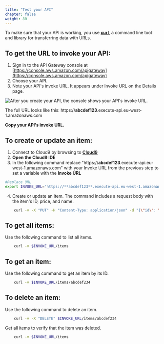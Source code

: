 ```yaml
---
title: "Test your API"
chapter: false
weight: 80
---
```


To make sure that your API is working, you use [**curl**](https://curl.se/), a command line tool and library for transferring data with URLs.

## To get the URL to invoke your API:
1. Sign in to the API Gateway console at [https://console.aws.amazon.com/apigateway](https://console.aws.amazon.com/apigateway)
2. Choose your API.
3. Note your API's invoke URL. It appears under Invoke URL on the Details page. 

![After you create your API, the console shows your API's invoke URL.](/images/ddb-invoke-url.png)

The full URL looks like this: https://**abcdef123**.execute-api.eu-west-1.amazonaws.com

**Copy your API's invoke URL.**

## To create or update an item:

1. Connect to Cloud9 by browsing to [**Cloud9**](https://console.aws.amazon.com/cloud9)
2. **Open the Cloud9 IDE** 
3. In the following command replace "https://**abcdef123**.execute-api.eu-west-1.amazonaws.com" with your Invoke URL from the previous step to set a variable with the **Invoke URL**

```bash
#Replace URL
export INVOKE_URL="https://**abcdef123**.execute-api.eu-west-1.amazonaws.com"
```

4. Create or update an item. The command includes a request body with the item's ID, price, and name. 

```bash
    curl -v -X "PUT" -H "Content-Type: application/json" -d "{\"id\": \"abcdef234\", \"price\": 12345, \"name\": \"myitem\"}" $INVOKE_URL/items
```

## To get all items:

Use the following command to list all items.

```bash
    curl -v $INVOKE_URL/items
```

## To get an item:
Use the following command to get an item by its ID.

```bash
    curl -v $INVOKE_URL/items/abcdef234
```

## To delete an item:

Use the following command to delete an item.
```bash
    curl -v -X "DELETE" $INVOKE_URL/items/abcdef234
```
Get all items to verify that the item was deleted.
```bash
    curl -v $INVOKE_URL/items
```
